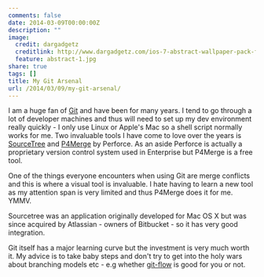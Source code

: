 ```yaml
---
comments: false
date: 2014-03-09T00:00:00Z
description: ""
image:
  credit: dargadgetz
  creditlink: http://www.dargadgetz.com/ios-7-abstract-wallpaper-pack-for-iphone-5-and-ipod-touch-retina/
  feature: abstract-1.jpg
share: true
tags: []
title: My Git Arsenal
url: /2014/03/09/my-git-arsenal/
---
```


I am a huge fan of [Git](http://git-scm.com/) and have been for many years. I tend to go through a lot of developer machines and thus will need to set up my dev environment really quickly - I only use Linux or Apple's Mac so a shell script normally works for me. Two invaluable tools I have come to love over the years is [SourceTree](http://www.sourcetreeapp.com/) and [P4Merge](http://www.perforce.com/product/components/perforce-visual-merge-and-diff-tools) by Perforce. As an aside Perforce is actually a proprietary version control system used in Enterprise but P4Merge is a free tool. 

One of the things everyone encounters when using Git are merge conflicts and this is where a visual tool is invaluable. I hate having to learn a new tool as my attention span is very limited and thus P4Merge does it for me. YMMV.

Sourcetree was an application originally developed for Mac OS X but was since acquired by Atlassian - owners of Bitbucket - so it has very good integration.

Git itself has a major learning curve but the investment is very much worth it. My advice is to take baby steps and don't try to get into the holy wars about branching models etc - e.g whether [git-flow](http://nvie.com/posts/a-successful-git-branching-model/) is good for you or not.

